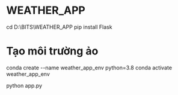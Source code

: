 # WEATHER_APP

cd D:\BITS\WEATHER_APP
pip install Flask
# Tạo môi trường ảo
conda create --name weather_app_env python=3.8
conda activate weather_app_env

python app.py
